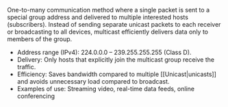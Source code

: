 One-to-many communication method where a single packet is sent to a special group address and delivered to multiple interested hosts (subscribers). Instead of sending separate unicast packets to each receiver or broadcasting to all devices, multicast efficiently delivers data only to members of the group.

- Address range (IPv4): 224.0.0.0 – 239.255.255.255 (Class D).
- Delivery: Only hosts that explicitly join the multicast group receive the traffic.
- Efficiency: Saves bandwidth compared to multiple [[Unicast|unicasts]] and avoids unnecessary load compared to broadcast.
- Examples of use: Streaming video, real-time data feeds, online conferencing

